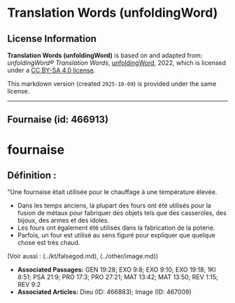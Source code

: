 # Translation Words (unfoldingWord)

## License Information

**Translation Words (unfoldingWord)** is based on and adapted from: _unfoldingWord® Translation Words_, [unfoldingWord](https://unfoldingword.org/utw), 2022, which is licensed under a [CC BY-SA 4.0 license](https://creativecommons.org/licenses/by-sa/4.0/legalcode.en).

This markdown version (created `2025-10-09`) is provided under the same license.



--------------------------------

## Fournaise (id: 466913)

fournaise
=========

Définition :
------------

"Une fournaise était utilisée pour le chauffage à une température élevée.

* Dans les temps anciens, la plupart des fours ont été utilisés pour la fusion de métaux pour fabriquer des objets tels que des casseroles, des bijoux, des armes et des idoles.
* Les fours ont également été utilisés dans la fabrication de la poterie.
* Parfois, un four est utilisé au sens figuré pour expliquer que quelque chose est très chaud.

(Voir aussi : (../kt/falsegod.md), (../other/image.md))

* **Associated Passages:** GEN 19:28; EXO 9:8; EXO 9:10; EXO 19:18; 1KI 8:51; PSA 21:9; PRO 17:3; PRO 27:21; MAT 13:42; MAT 13:50; REV 1:15; REV 9:2
* **Associated Articles:** Dieu (ID: 466883); Image (ID: 467009)

